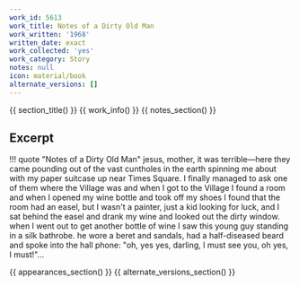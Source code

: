 ```yaml
---
work_id: 5613
work_title: Notes of a Dirty Old Man
work_written: '1968'
written_date: exact
work_collected: 'yes'
work_category: Story
notes: null
icon: material/book
alternate_versions: []
---
```


{{ section_title() }}
{{ work_info() }}
{{ notes_section() }}
## Excerpt
!!! quote "Notes of a Dirty Old Man"
    jesus, mother, it was terrible—here they came pounding out of the vast cuntholes in the earth spinning me about with my paper suitcase up near Times Square. 
    I finally managed to ask one of them where the Village was and when I got to the Village I found a room and when I opened my wine bottle and took off my shoes I found that the room had an easel, but I wasn't a painter, just a kid looking for luck, and I sat behind the easel and drank my wine and looked out the dirty window. 
    when I went out to get another bottle of wine I saw this young guy standing in a silk bathrobe. he wore a beret and sandals, had a half-diseased beard and spoke into the hall phone: "oh, yes yes, darling, I must see you, oh yes, I must!"...

{{ appearances_section() }}
{{ alternate_versions_section() }}